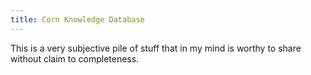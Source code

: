 ```yaml
---
title: Corn Knowledge Database
---
```


This is a very subjective pile of stuff that in my mind is worthy to share without claim to completeness.
